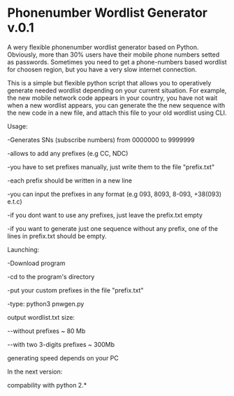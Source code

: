 # Phonenumber Wordlist Generator v.0.1

A wery flexible phonenumber wordlist generator based on Python.
Obviously, more than 30% users have their mobile phone numbers setted as passwords.
Sometimes you need to get a phone-numbers based wordlist for choosen region, but you have a very slow internet connection.

This is a simple but flexible python script that allows you to operatively generate needed wordlist depending on your current situation.
For example, the new mobile network code appears in your country, you have not wait when a new wordlist appears, you can generate the the new sequence with the new code in a new file, and attach this file to your old wordlist using CLI.

Usage:

-Generates SNs (subscribe numbers) from 0000000 to 9999999 

-allows to add any prefixes (e.g CC, NDC)

-you have to set prefixes manually, just write them to the file "prefix.txt"
    
-each prefix should be written in a new line
    
-you can input the prefixes in any format (e.g 093, 8093, 8-093, +38(093) e.t.c)
                              
-if you dont want to use any prefixes, just leave the prefix.txt empty
    
-if you want to generate just one sequence without any prefix, one of the lines in prefix.txt should be empty.	

Launching:

-Download program

-cd to the program's directory

-put your custom prefixes in the file "prefix.txt"

-type:
    python3 pnwgen.py


output wordlist.txt size:

--without prefixes ~ 80 Mb

--with two 3-digits prefixes ~ 300Mb


generating speed depends on your PC

In the next version:

compability with python 2.*
